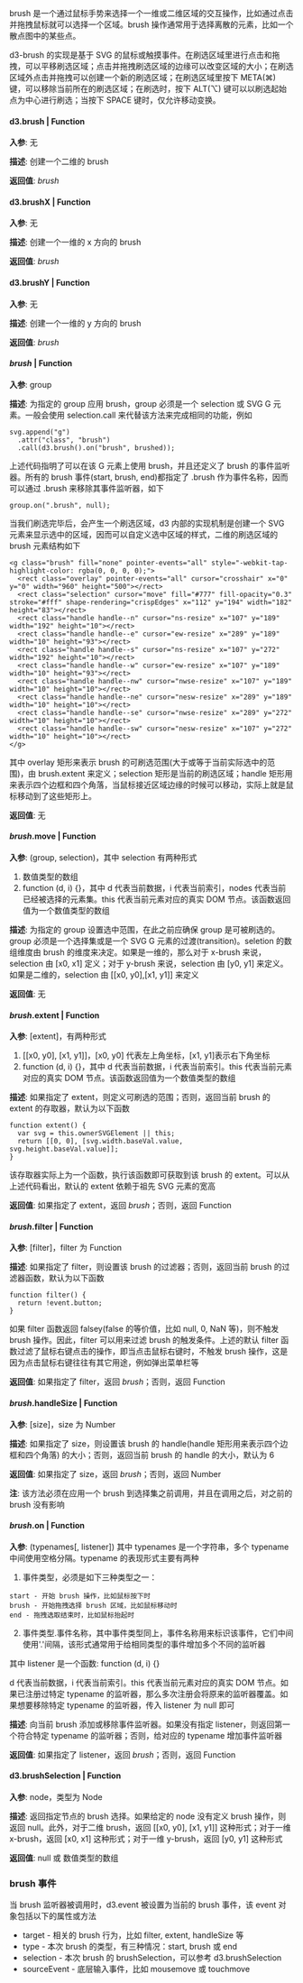 brush 是一个通过鼠标手势来选择一个一维或二维区域的交互操作，比如通过点击并拖拽鼠标就可以选择一个区域。brush 操作通常用于选择离散的元素，比如一个散点图中的某些点。

d3-brush 的实现是基于 SVG 的鼠标或触摸事件。在刷选区域里进行点击和拖拽，可以平移刷选区域；点击并拖拽刷选区域的边缘可以改变区域的大小；在刷选区域外点击并拖拽可以创建一个新的刷选区域；在刷选区域里按下 META(⌘) 键，可以移除当前所在的刷选区域；在刷选时，按下 ALT(⌥) 键可以以刷选起始点为中心进行刷选；当按下 SPACE 键时，仅允许移动变换。

#### d3.brush | Function

**入参**: 无 

**描述**: 创建一个二维的 brush

**返回值**: *brush*

#### d3.brushX | Function

**入参**: 无 

**描述**: 创建一个一维的 x 方向的 brush

**返回值**: *brush*

#### d3.brushY | Function

**入参**: 无 

**描述**: 创建一个一维的 y 方向的 brush

**返回值**: *brush*

#### *brush* | Function

**入参**: group

**描述**: 为指定的 group 应用 brush，group 必须是一个 selection 或 SVG G 元素。一般会使用 selection.call 来代替该方法来完成相同的功能，例如
```
svg.append("g")
  .attr("class", "brush")
  .call(d3.brush().on("brush", brushed));
```
上述代码指明了可以在该 G 元素上使用 brush，并且还定义了 brush 的事件监听器。所有的 brush 事件(start, brush, end)都指定了 .brush 作为事件名称，因而可以通过 .brush 来移除其事件监听器，如下
```
group.on(".brush", null);
```
当我们刷选完毕后，会产生一个刷选区域，d3 内部的实现机制是创建一个 SVG 元素来显示选中的区域，因而可以自定义选中区域的样式，二维的刷选区域的 brush 元素结构如下
```
<g class="brush" fill="none" pointer-events="all" style="-webkit-tap-highlight-color: rgba(0, 0, 0, 0);">
  <rect class="overlay" pointer-events="all" cursor="crosshair" x="0" y="0" width="960" height="500"></rect>
  <rect class="selection" cursor="move" fill="#777" fill-opacity="0.3" stroke="#fff" shape-rendering="crispEdges" x="112" y="194" width="182" height="83"></rect>
  <rect class="handle handle--n" cursor="ns-resize" x="107" y="189" width="192" height="10"></rect>
  <rect class="handle handle--e" cursor="ew-resize" x="289" y="189" width="10" height="93"></rect>
  <rect class="handle handle--s" cursor="ns-resize" x="107" y="272" width="192" height="10"></rect>
  <rect class="handle handle--w" cursor="ew-resize" x="107" y="189" width="10" height="93"></rect>
  <rect class="handle handle--nw" cursor="nwse-resize" x="107" y="189" width="10" height="10"></rect>
  <rect class="handle handle--ne" cursor="nesw-resize" x="289" y="189" width="10" height="10"></rect>
  <rect class="handle handle--se" cursor="nwse-resize" x="289" y="272" width="10" height="10"></rect>
  <rect class="handle handle--sw" cursor="nesw-resize" x="107" y="272" width="10" height="10"></rect>
</g>
```
其中 overlay 矩形来表示 brush 的可刷选范围(大于或等于当前实际选中的范围)，由 brush.extent 来定义；selection 矩形是当前的刷选区域；handle 矩形用来表示四个边框和四个角落，当鼠标接近区域边缘的时候可以移动，实际上就是鼠标移动到了这些矩形上。

**返回值**: 无

#### *brush*.move | Function

**入参**: (group, selection)，其中 selection 有两种形式
1. 数值类型的数组
2. function (d, i) {}，其中 d 代表当前数据，i 代表当前索引，nodes 代表当前已经被选择的元素集。this 代表当前元素对应的真实 DOM 节点。该函数返回值为一个数值类型的数组

**描述**: 为指定的 group 设置选中范围，在此之前应确保 group 是可被刷选的。group 必须是一个选择集或是一个 SVG G 元素的过渡(transition)。seletion 的数组维度由 brush 的维度来决定。如果是一维的，那么对于 x-brush 来说，selection 由 [x0, x1] 定义；对于 y-brush 来说，selection 由 [y0, y1] 来定义。如果是二维的，selection 由 [[x0, y0],[x1, y1]] 来定义

**返回值**: 无

#### *brush*.extent | Function

**入参**: [extent]，有两种形式
1. [[x0, y0], [x1, y1]]，[x0, y0] 代表左上角坐标，[x1, y1]表示右下角坐标
2. function (d, i) {}，其中 d 代表当前数据，i 代表当前索引。this 代表当前元素对应的真实 DOM 节点。该函数返回值为一个数值类型的数组

**描述**: 如果指定了 extent，则定义可刷选的范围；否则，返回当前 brush 的 extent 的存取器，默认为以下函数
```
function extent() {
  var svg = this.ownerSVGElement || this;
  return [[0, 0], [svg.width.baseVal.value, svg.height.baseVal.value]];
}
```
该存取器实际上为一个函数，执行该函数即可获取到该 brush 的 extent。可以从上述代码看出，默认的 extent 依赖于祖先 SVG 元素的宽高

**返回值**: 如果指定了 extent，返回 *brush*；否则，返回 Function

#### *brush*.filter | Function

**入参**: [filter]，filter 为 Function

**描述**: 如果指定了 filter，则设置该 brush 的过滤器；否则，返回当前 brush 的过滤器函数，默认为以下函数
```
function filter() {
  return !event.button;
}
```
如果 filter 函数返回 falsey(false 的等价值，比如 null, 0, NaN 等)，则不触发 brush 操作。因此，filter 可以用来过滤 brush 的触发条件。上述的默认 filter 函数过滤了鼠标右键点击的操作，即当点击鼠标右键时，不触发 brush 操作，这是因为点击鼠标右键往往有其它用途，例如弹出菜单栏等

**返回值**: 如果指定了 filter，返回 *brush*；否则，返回 Function

#### *brush*.handleSize | Function

**入参**: [size]，size 为 Number

**描述**: 如果指定了 size，则设置该 brush 的 handle(handle 矩形用来表示四个边框和四个角落) 的大小；否则，返回当前 brush 的 handle 的大小，默认为 6

**返回值**: 如果指定了 size，返回 *brush*；否则，返回 Number

**注**: 该方法必须在应用一个 brush 到选择集之前调用，并且在调用之后，对之前的 brush 没有影响


#### *brush*.on | Function

**入参**: (typenames[, listener])
其中 typenames 是一个字符串，多个 typename 中间使用空格分隔。typename 的表现形式主要有两种
1. 事件类型，必须是如下三种类型之一：
```
start - 开始 brush 操作，比如鼠标按下时
brush - 开始拖拽选择 brush 区域，比如鼠标移动时
end - 拖拽选取结束时，比如鼠标抬起时
```
2. 事件类型.事件名称，其中事件类型同上，事件名称用来标识该事件，它们中间使用'.'间隔，该形式通常用于给相同类型的事件增加多个不同的监听器

其中 listener 是一个函数: function (d, i) {}

d 代表当前数据，i 代表当前索引。this 代表当前元素对应的真实 DOM 节点。如果已注册过特定 typename 的监听器，那么多次注册会将原来的监听器覆盖。如果想要移除特定 typename 的监听器，传入 listener 为 null 即可

**描述**: 向当前 brush 添加或移除事件监听器。如果没有指定 listener，则返回第一个符合特定 typename 的监听器；否则，给对应的 typename 增加事件监听器

**返回值**: 如果指定了 listener，返回 *brush*；否则，返回 Function

#### d3.brushSelection | Function

**入参**: node，类型为 Node

**描述**: 返回指定节点的 brush 选择。如果给定的 node 没有定义 brush 操作，则返回 null。此外，对于二维 brush，返回 [[x0, y0], [x1, y1]] 这种形式；对于一维 x-brush，返回 [x0, x1] 这种形式；对于一维 y-brush，返回 [y0, y1] 这种形式

**返回值**: null 或 数值类型的数组

### brush 事件

当 brush 监听器被调用时，d3.event 被设置为当前的 brush 事件，该 event 对象包括以下的属性或方法
- target - 相关的 brush 行为，比如 filter, extent, handleSize 等
- type - 本次 brush 的类型，有三种情况：start, brush 或 end
- selection - 本次 brush 的 brushSelection，可以参考 d3.brushSelection
- sourceEvent - 底层输入事件，比如 mousemove 或 touchmove